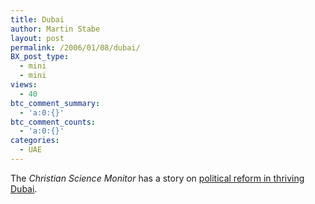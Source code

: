 ```yaml
---
title: Dubai
author: Martin Stabe
layout: post
permalink: /2006/01/08/dubai/
BX_post_type:
  - mini
  - mini
views:
  - 40
btc_comment_summary:
  - 'a:0:{}'
btc_comment_counts:
  - 'a:0:{}'
categories:
  - UAE
---
```

The *Christian Science Monitor* has a story on [political reform in thriving Dubai][1].

 [1]: http://www.csmonitor.com/2006/0106/p10s01-wome.html
